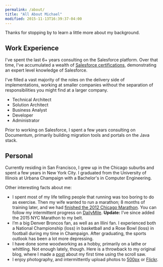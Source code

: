 ```yaml
---
permalink: /about/
title: "All About Michael"
modified: 2015-11-13T16:39:37-04:00
---
```

Thanks for stopping by to learn a little more about my background.

Work Experience
--
I've spent the last 6+ years consulting on the Salesforce platform. Over that time, I've accumulated a wealth of [Salesforce certifications](http://certification.salesforce.com/verification?&fullname=Michael%20Welburn), demonstrating an expert level knowledge of Salesforce.

I've filled a vast majority of the roles on the delivery side of implementations, working at smaller companies without the separation of responsibilities you might find at a larger company.

* Technical Architect
* Solution Architect
* Business Analyst
* Developer
* Administrator

Prior to working on Salesforce, I spent a few years consulting on Documentum, primarily building migration tools and portals on the Java stack.

Personal
--
Currently residing in San Francisco, I grew up in the Chicago suburbs and spent a few years in New York City. I graduated from the University of Illinois at Urbana Champaign with a Bachelor's in Computer Engineering.

Other interesting facts about me:

  * I spent most of my life telling people that running was too boring to do as exercise. Then my wife wanted to run a marathon; 8 months of training later, and we had <a title="Chicago Marathon 2012: Completed" href="http://michaelwelburn.com/2012/10/13/chicago-marathon-2012-completed/" target="_blank">finished the 2012 Chicago Marathon</a>. You can follow my intermittent progress on <a title="DailyMile" href="http://www.dailymile.com/people/br0nc080" target="_blank">DailyMile</a>. **Update:** I&#8217;ve since added the 2015 NYC Marathon to my belt.
  * I’m a big Denver Broncos fan, as well as an Illini fan. I experienced both a National Championship (loss) in basketball and a Rose Bowl (loss) in football during my time in Champaign. After graduating, the sports outlook has been a lot more depressing.
  * I have done some woodworking as a hobby, primarily on a lathe or whittling. Not enough lately, though. Here is a throwback to my original blog, where I made a <a title="Jewelry Box" href="http://michaelwelburn.com/v1/jewelrybox.php.html" target="_blank">post</a> about my first time using the scroll saw.
  * I enjoy photography, and intermittently upload photos to <a title="500px" href="http://500px.com/br0nc080" target="_blank">500px</a> or <a title="Flickr" href="http://www.flickr.com/photos/br0nc080" target="_blank">Flickr</a>.
